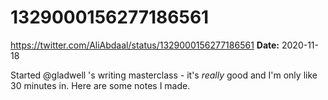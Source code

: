 # 1329000156277186561
https://twitter.com/AliAbdaal/status/1329000156277186561
**Date:** 2020-11-18

Started @gladwell 's writing masterclass - it's *really* good and I'm only like 30 minutes in. Here are some notes I made.
